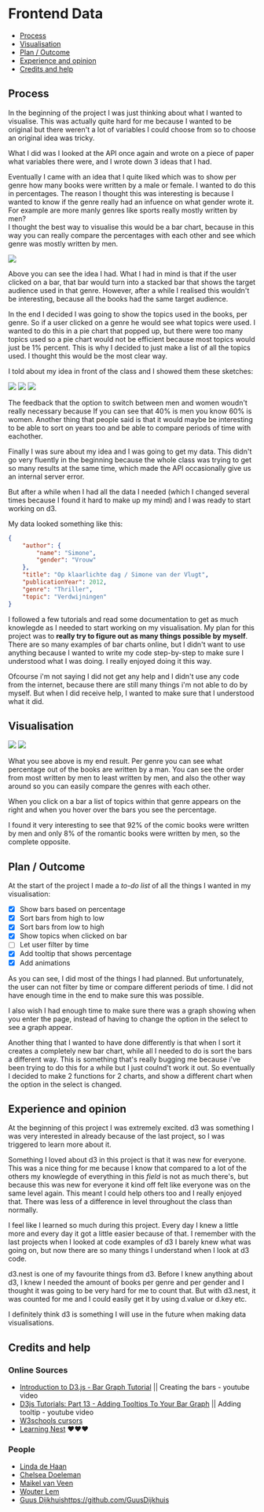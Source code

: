 # Frontend Data

- [Process](#process)
- [Visualisation](#visualisation)
- [Plan / Outcome](#plan--outcome)
- [Experience and opinion](#experience-and-opinion)
- [Credits and help](#credits-and-help)


## Process

In the beginning of the project I was just thinking about what I wanted to visualise. This was actually quite hard for me because I wanted to be original but there weren't a lot of variables I could choose from so to choose an original idea was tricky.

What I did was I looked at the API once again and wrote on a piece of paper what variables there were, and I wrote down 3 ideas that I had.

Eventually I came with an idea that I quite liked which was to show per genre how many books were written by a male or female. I wanted to do this in percentages. The reason I thought this was interesting is because I wanted to know if the genre really had an infuence on what gender wrote it. For example are more manly genres like sports really mostly written by men?   
I thought the best way to visualise this would be a bar chart, because in this way you can really compare the percentages with each other and see which genre was mostly written by men.

<img src="https://github.com/jessiemasonx/images/blob/master/schets.jpg">

Above you can see the idea I had. What I had in mind is that if the user clicked on a bar, that bar would turn into a stacked bar that shows the target audience used in that genre. However, after a while I realised this wouldn't be interesting, because all the books had the same target audience.

In the end I decided I was going to show the topics used in the books, per genre. So if a user clicked on a genre he would see what topics were used. I wanted to do this in a pie chart that popped up, but there were too many topics used so a pie chart would not be efficient because most topics would just be 1% percent. This is why I decided to just make a list of all the topics used. I thought this would be the most clear way.

I told about my idea in front of the class and I showed them these sketches:

<img src="https://github.com/jessiemasonx/images/blob/master/Artboard%201%20copy%40.png">
<img src="https://github.com/jessiemasonx/images/blob/master/Artboard%201%20copy%202%40.png">
<img src="https://github.com/jessiemasonx/images/blob/master/Artboard%201%20copy%203%40.png">

The feedback that the option to switch between men and women woudn't really necessary because If you can see that 40% is men you know 60% is women. Another thing that people said is that it would maybe be interesting to be able to sort on years too and be able to compare periods of time with eachother.

Finally I was sure about my idea and I was going to get my data. This didn't go very fluently in the beginning because the whole class was trying to get so many results at the same time, which made the API occasionally give us an internal server error.

But after a while when I had all the data I needed (which I changed several times because I found it hard to make up my mind) and I was ready to start working on d3.

My data looked something like this:

```json
{
    "author": {
        "name": "Simone",
        "gender": "Vrouw"
    },
    "title": "Op klaarlichte dag / Simone van der Vlugt",
    "publicationYear": 2012,
    "genre": "Thriller",
    "topic": "Verdwijningen"
}
```

I followed a few tutorials and read some documentation to get as much knowlegde as I needed to start working on my visualisation. My plan for this project was to __really try to figure out as many things possible by myself__. There are so many examples of bar charts online, but I didn't want to use anything because I wanted to write my code step-by-step to make sure I understood what I was doing. I really enjoyed doing it this way.

Ofcourse i'm not saying I did not get any help and I didn't use any code from the internet, because there are still many things i'm not able to do by myself. But when I did receive help, I wanted to make sure that I understood what it did.

## Visualisation

<img src="https://github.com/jessiemasonx/images/blob/master/graphnotopics.png">
<img src="https://github.com/jessiemasonx/images/blob/master/graphtopics.png">

What you see above is my end result. Per genre you can see what percentage out of the books are written by a man. You can see the order from most written by men to least written by men, and also the other way around so you can easily compare the genres with each other.

When you click on a bar a list of topics within that genre appears on the right and when you hover over the bars you see the percentage.

I found it very interesting to see that 92% of the comic books were written by men and only 8% of the romantic books were written by men, so the complete opposite.

## Plan / Outcome

At the start of the project I made a *to-do list* of all the things I wanted in my visualisation:

- [x] Show bars based on percentage
- [x] Sort bars from high to low
- [x] Sort bars from low to high
- [x] Show topics when clicked on bar
- [ ] Let user filter by time
- [x] Add tooltip that shows percentage
- [x] Add animations

As you can see, I did most of the things I had planned. But unfortunately, the user can not filter by time or compare different periods of time. I did not have enough time in the end to make sure this was possible.

I also wish I had enough time to make sure there was a graph showing when you enter the page, instead of having to change the option in the select to see a graph appear.

Another thing that I wanted to have done differently is that when I sort it creates a completely new bar chart, while all I needed to do is sort the bars a different way. This is something that's really bugging me because i've been trying to do this for a while but I just coulnd't work it out. So eventually I decided to make 2 functions for 2 charts, and show a different chart when the option in the select is changed.

## Experience and opinion

At the beginning of this project I was extremely excited. d3 was something I was very interested in already because of the last project, so I was triggered to learn more about it.

Something I loved about d3 in this project is that it was new for everyone. This was a nice thing for me because I know that compared to a lot of the others my knowlegde of everything in this *field* is not as much there's, but because this was new for everyone it kind off felt like everyone was on the same level again. This meant I could help others too and I really enjoyed that. There was less of a difference in level throughout the class than normally.

I feel like I learned so much during this project. Every day I knew a little more and every day it got a little easier because of that. I remember with the last projects when I looked at code examples of d3 I barely knew what was going on, but now there are so many things I understand when I look at d3 code.

d3.nest is one of my favourite things from d3. Before I knew anything about d3, I knew I needed the amount of books per genre and per gender and I thought it was going to be very hard for me to count that. But with d3.nest, it was counted for me and I could easily get it by using d.value or d.key etc.

I definitely think d3 is something I will use in the future when making data visualisations.

## Credits and help

### Online Sources
- [Introduction to D3.js - Bar Graph Tutorial](https://www.youtube.com/watch?v=Fjmxh-gnBM0) || Creating the bars - youtube video
- [D3js Tutorials: Part 13 - Adding Tooltips To Your Bar Graph](https://www.youtube.com/watch?v=wsCOif7RMBo) || Adding tooltip - youtube video
- [W3schools cursors](https://www.w3schools.com/cssref/pr_class_cursor.asp)
- [Learning Nest](http://learnjsdata.com/group_data.html) ❤️❤️❤️

### People
- [Linda de Haan](https://github.com/LindadeHaan)
- [Chelsea Doeleman](https://github.com/chelseadoeleman)
- [Maikel van Veen](https://github.com/Maikxx)
- [Wouter Lem](https://github.com/maanlamp)
- [Guus Dijkhuis](https://github.com/GuusDijkhuis)https://github.com/GuusDijkhuis
